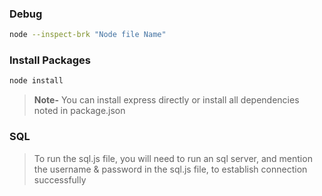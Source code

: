 ### Debug

```bash
node --inspect-brk "Node file Name"
```

### Install Packages

```bash
node install
```

> **Note-** You can install express directly or install all dependencies noted in package.json

### SQL

> To run the sql.js file, you will need to run an sql server,
> and mention the username & password in the sql.js file, to establish connection successfully
